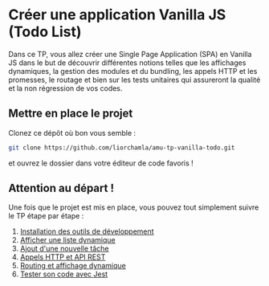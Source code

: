 # Créer une application Vanilla JS (Todo List)

Dans ce TP, vous allez créer une Single Page Application (SPA) en Vanilla JS dans le but de découvrir différentes notions telles que les affichages dynamiques, la gestion des modules et du bundling, les appels HTTP et les promesses, le routage et bien sur les tests unitaires qui assureront la qualité et la non régression de vos codes.

## Mettre en place le projet
Clonez ce dépôt où bon vous semble :
```bash
git clone https://github.com/liorchamla/amu-tp-vanilla-todo.git
```
et ouvrez le dossier dans votre éditeur de code favoris !

## Attention au départ !

Une fois que le projet est mis en place, vous pouvez tout simplement suivre le TP étape par étape :

1. [Installation des outils de développement](docs/setup.md)
2. [Afficher une liste dynamique](docs/display-list.md)
3. [Ajout d'une nouvelle tâche](docs/add-item.md)
4. [Appels HTTP et API REST](docs/http.md)
5. [Routing et affichage dynamique](docs/routing.md)
6. [Tester son code avec Jest](docs/tests.md)

